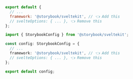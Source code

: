 ```js filename=".storybook/main.js" renderer="svelte" language="js"
export default {
  // ...
  framework: '@storybook/sveltekit', // 👈 Add this
  // svelteOptions: { ... }, 👈 Remove this
};
```

```ts filename=".storybook/main.ts" renderer="svelte" language="ts"
import { StorybookConfig } from '@storybook/sveltekit';

const config: StorybookConfig = {
  // ...
  framework: '@storybook/sveltekit', // 👈 Add this
  // svelteOptions: { ... }, 👈 Remove this
};

export default config;
```

